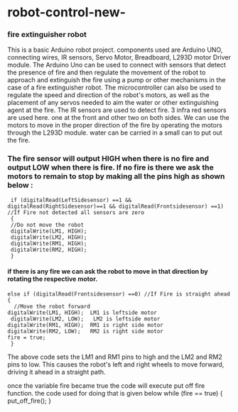 # robot-control-new-
### fire extinguisher robot
This is a basic Arduino robot project. components used are Arduino UNO, connecting wires, IR sensors, Servo Motor, Breadboard, L293D motor Driver module. The Arduino Uno can be used to connect with sensors that detect the presence of fire and then regulate the movement of the robot to approach and extinguish the fire using a pump or other mechanisms in the case of a fire extinguisher robot. The microcontroller can also be used to regulate the speed and direction of the robot's motors, as well as the placement of any servos needed to aim the water or other extinguishing agent at the fire. The IR sensors are used to detect fire. 3 infra red sensors are used here. one at the front and other two on both sides. We can use the motors to move in the proper direction of the fire by operating the motors through the L293D module. water can be carried in a small can to put out the fire.

### The fire sensor will output HIGH when there is no fire and output LOW when there is fire. If no fire is there we ask the motors to remain to stop by making all the pins high as shown below :
     if (digitalRead(LeftSidesensor) ==1 && digitalRead(RightSidesensor)==1 && digitalRead(Frontsidesensor) ==1) //If Fire not detected all sensors are zero
     {
     //Do not move the robot
     digitalWrite(LM1, HIGH);
     digitalWrite(LM2, HIGH);
     digitalWrite(RM1, HIGH);
     digitalWrite(RM2, HIGH);
     }
#### if there is any fire we can ask the robot to move in that direction by rotating the respective motor.
    else if (digitalRead(Frontsidesensor) ==0) //If Fire is straight ahead
    {
      //Move the robot forward
    digitalWrite(LM1, HIGH);  LM1 is leftside motor
     digitalWrite(LM2, LOW);   LM2 is leftside motor
    digitalWrite(RM1, HIGH);  RM1 is right side motor 
    digitalWrite(RM2, LOW);   RM2 is right side motor
    fire = true;
     }
The above code sets the LM1 and RM1 pins to high and the LM2 and RM2 pins to low. This causes the robot's left and right wheels to move forward, driving it ahead in a straight path.

once the variable fire became true the code will execute put off fire function. the code used for doing that is given below
     while (fire == true)
     {
     put_off_fire();
      }
